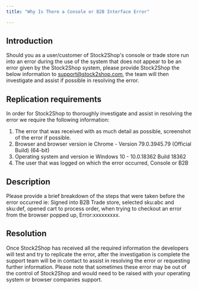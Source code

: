 ```yaml
---
title: "Why Is There a Console or B2B Interface Error"

---
```


## Introduction

Should you as a user/customer of Stock2Shop's console or trade store run into an error during the use of the system that does not appear to be an error given by the Stock2Shop system, please provide Stock2Shop the below information to support@stock2shop.com, the team will then investigate and assist if possible in resolving the error.

## Replication requirements

In order for Stock2Shop to thoroughly investigate and assist in resolving the error we require the following information:
1. The error that was received with as much detail as possible, screenshot of the error if possible.
2. Browser and browser version ie Chrome - Version 79.0.3945.79 (Official Build) (64-bit) 
3. Operating system and version ie Windows 10 - 10.0.18362 Build 18362
4. The user that was logged on which the error occurred, Console or B2B

## Description

Please provide a brief breakdown of the steps that were taken before the error occurred ie:
Signed into B2B Trade store, selected sku:abc and sku:def, opened cart to process order, when trying to checkout an error from the browser popped up, Error:xxxxxxxxx.

## Resolution

Once Stock2Shop has received all the required information the developers will test and try to replicate the error, after the investigation is complete the support team will be in contact to assist in resolving the error or requesting further information.
Please note that sometimes these error may be out of the control of Stock2Shop and would need to be raised with your operating system or browser companies support.